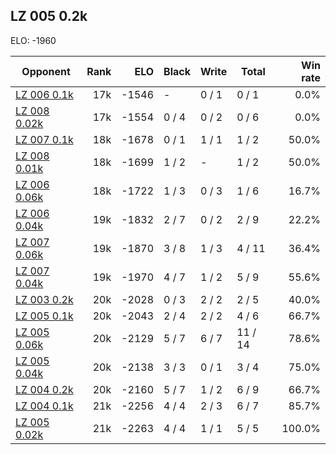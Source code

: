 ## LZ 005 0.2k ##

ELO: -1960

Opponent | Rank | ELO | Black | Write | Total | Win rate
---------|-----:|----:|-------|-------|-------|-------:
[LZ 006 0.1k](LZ%20006%200.1k.md) | 17k | -1546 | - | 0 / 1 | 0 / 1 | 0.0%
[LZ 008 0.02k](LZ%20008%200.02k.md) | 17k | -1554 | 0 / 4 | 0 / 2 | 0 / 6 | 0.0%
[LZ 007 0.1k](LZ%20007%200.1k.md) | 18k | -1678 | 0 / 1 | 1 / 1 | 1 / 2 | 50.0%
[LZ 008 0.01k](LZ%20008%200.01k.md) | 18k | -1699 | 1 / 2 | - | 1 / 2 | 50.0%
[LZ 006 0.06k](LZ%20006%200.06k.md) | 18k | -1722 | 1 / 3 | 0 / 3 | 1 / 6 | 16.7%
[LZ 006 0.04k](LZ%20006%200.04k.md) | 19k | -1832 | 2 / 7 | 0 / 2 | 2 / 9 | 22.2%
[LZ 007 0.06k](LZ%20007%200.06k.md) | 19k | -1870 | 3 / 8 | 1 / 3 | 4 / 11 | 36.4%
[LZ 007 0.04k](LZ%20007%200.04k.md) | 19k | -1970 | 4 / 7 | 1 / 2 | 5 / 9 | 55.6%
[LZ 003 0.2k](LZ%20003%200.2k.md) | 20k | -2028 | 0 / 3 | 2 / 2 | 2 / 5 | 40.0%
[LZ 005 0.1k](LZ%20005%200.1k.md) | 20k | -2043 | 2 / 4 | 2 / 2 | 4 / 6 | 66.7%
[LZ 005 0.06k](LZ%20005%200.06k.md) | 20k | -2129 | 5 / 7 | 6 / 7 | 11 / 14 | 78.6%
[LZ 005 0.04k](LZ%20005%200.04k.md) | 20k | -2138 | 3 / 3 | 0 / 1 | 3 / 4 | 75.0%
[LZ 004 0.2k](LZ%20004%200.2k.md) | 20k | -2160 | 5 / 7 | 1 / 2 | 6 / 9 | 66.7%
[LZ 004 0.1k](LZ%20004%200.1k.md) | 21k | -2256 | 4 / 4 | 2 / 3 | 6 / 7 | 85.7%
[LZ 005 0.02k](LZ%20005%200.02k.md) | 21k | -2263 | 4 / 4 | 1 / 1 | 5 / 5 | 100.0%
